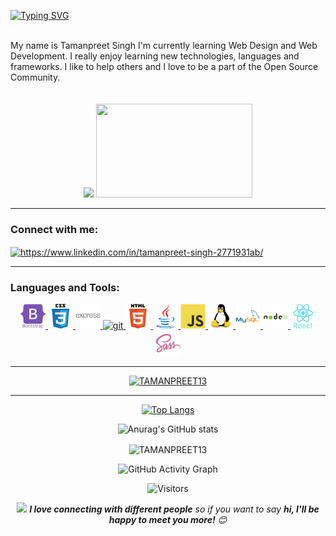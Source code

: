 [![Typing SVG](https://readme-typing-svg.herokuapp.com?size=36&duration=7500&color=46C696&width=900&height=70&lines=Welcome+To+Tamanpreet+Singh's+Github+Profile)](https://git.io/typing-svg)

<br>
   My name is Tamanpreet Singh I'm currently learning Web Design and Web Development. I really enjoy learning new technologies, languages and frameworks. I like to help others and I love to be a part of the Open Source Community.
<br>
<br>
<br>
   <div align="center">
   <img src="https://media.giphy.com/media/M9gbBd9nbDrOTu1Mqx/giphy.gif" width="150"/>
  <img src="https://media.giphy.com/media/dWesBcTLavkZuG35MI/giphy.gif" width="250" height="150"/>
</div>


 
<hr>
 
<h3 align="left">Connect with me:</h3>
<p align="left">
<a href="https://linkedin.com/in/https://www.linkedin.com/in/tamanpreet-singh-2771931ab/" target="blank"><img align="center" src="https://raw.githubusercontent.com/rahuldkjain/github-profile-readme-generator/master/src/images/icons/Social/linked-in-alt.svg" alt="https://www.linkedin.com/in/tamanpreet-singh-2771931ab/" height="30" width="40" /></a>
</p>

 <hr>
 
<h3 align="left">Languages and Tools:</h3>
<p align="center"> <a href="https://getbootstrap.com" target="_blank" rel="noreferrer"> <img src="https://raw.githubusercontent.com/devicons/devicon/master/icons/bootstrap/bootstrap-plain-wordmark.svg" alt="bootstrap" width="40" height="40"/> </a> <a href="https://www.w3schools.com/css/" target="_blank" rel="noreferrer"> <img src="https://raw.githubusercontent.com/devicons/devicon/master/icons/css3/css3-original-wordmark.svg" alt="css3" width="40" height="40"/> </a> <a href="https://expressjs.com" target="_blank" rel="noreferrer"> <img src="https://raw.githubusercontent.com/devicons/devicon/master/icons/express/express-original-wordmark.svg" alt="express" width="40" height="40"/> </a> <a href="https://git-scm.com/" target="_blank" rel="noreferrer"> <img src="https://www.vectorlogo.zone/logos/git-scm/git-scm-icon.svg" alt="git" width="40" height="40"/> </a> <a href="https://www.w3.org/html/" target="_blank" rel="noreferrer"> <img src="https://raw.githubusercontent.com/devicons/devicon/master/icons/html5/html5-original-wordmark.svg" alt="html5" width="40" height="40"/> </a> <a href="https://www.java.com" target="_blank" rel="noreferrer"> <img src="https://raw.githubusercontent.com/devicons/devicon/master/icons/java/java-original.svg" alt="java" width="40" height="40"/> </a> <a href="https://developer.mozilla.org/en-US/docs/Web/JavaScript" target="_blank" rel="noreferrer"> <img src="https://raw.githubusercontent.com/devicons/devicon/master/icons/javascript/javascript-original.svg" alt="javascript" width="40" height="40"/> </a> <a href="https://www.linux.org/" target="_blank" rel="noreferrer"> <img src="https://raw.githubusercontent.com/devicons/devicon/master/icons/linux/linux-original.svg" alt="linux" width="40" height="40"/> </a> <a href="https://www.mysql.com/" target="_blank" rel="noreferrer"> <img src="https://raw.githubusercontent.com/devicons/devicon/master/icons/mysql/mysql-original-wordmark.svg" alt="mysql" width="40" height="40"/> </a> <a href="https://nodejs.org" target="_blank" rel="noreferrer"> <img src="https://raw.githubusercontent.com/devicons/devicon/master/icons/nodejs/nodejs-original-wordmark.svg" alt="nodejs" width="40" height="40"/> </a> <a href="https://reactjs.org/" target="_blank" rel="noreferrer"> <img src="https://raw.githubusercontent.com/devicons/devicon/master/icons/react/react-original-wordmark.svg" alt="react" width="40" height="40"/> </a> <a href="https://sass-lang.com" target="_blank" rel="noreferrer"> <img src="https://raw.githubusercontent.com/devicons/devicon/master/icons/sass/sass-original.svg" alt="sass" width="40" height="40"/> </a> </p>
<hr>

<p align="center"> <a href="https://github.com/ryo-ma/github-profile-trophy"><img src="https://github-profile-trophy.vercel.app/?username=TAMANPREET13&theme=tokyonight&row=1" alt="TAMANPREET13" /></a> </p>

<hr>

<div align="center">
  
  
[![Top Langs](https://github-readme-stats.vercel.app/api/top-langs/?username=TAMANPREET13&layout=compact)](https://github.com/TAMANPREET13/github-readme-stats)

![Anurag's GitHub stats](https://github-readme-stats.vercel.app/api?username=TAMANPREET13&show_icons=true&theme=radical)

<p><img align="center" src="https://github-readme-streak-stats.herokuapp.com/?user=TAMANPREET13&theme=cobalt" alt="TAMANPREET13" /></p>

![GitHub Activity Graph](https://activity-graph.herokuapp.com/graph?username=TAMANPREET13&theme=github)  



![Visitors](https://gpvc.arturio.dev/TAMANPREET13)  

<img src="https://media.giphy.com/media/LnQjpWaON8nhr21vNW/giphy.gif" width="60"> <em><b>I love connecting with different people</b> so if you want to say <b>hi, I'll be happy to meet you more!</b> 😊</em>
  
</div>



